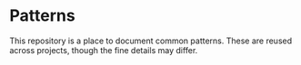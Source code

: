 Patterns
===========

This repository is a place to document common patterns. These are reused across projects, though the fine details may differ.
